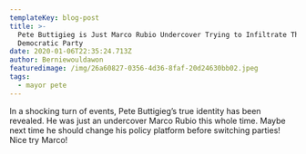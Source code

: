 ```yaml
---
templateKey: blog-post
title: >-
  Pete Buttigieg is Just Marco Rubio Undercover Trying to Infiltrate The
  Democratic Party
date: 2020-01-06T22:35:24.713Z
author: Berniewouldawon
featuredimage: /img/26a60827-0356-4d36-8faf-20d24630bb02.jpeg
tags:
  - mayor pete
---
```

In a shocking turn of events, Pete Buttigieg’s true identity has been revealed. He was just an undercover Marco Rubio this whole time. Maybe next time he should change his policy platform before switching parties! Nice try Marco!
